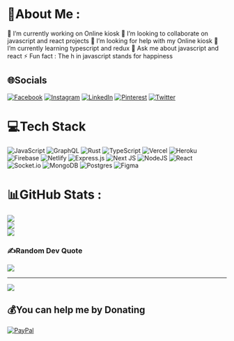 # 💫About Me :
🔭 I’m currently working on Online kiosk
👯 I’m looking to collaborate on javascript and react projects
🤝 I’m looking for help with my Online kiosk
🌱 I’m currently learning typescript and redux
💬 Ask me about javascript and react
⚡ Fun fact : The h in javascript stands for happiness

## 🌐Socials
[![Facebook](https://img.shields.io/badge/Facebook-%231877F2.svg?logo=Facebook&logoColor=white)](https://web.facebook.com/kwame.owusu.12382923) [![Instagram](https://img.shields.io/badge/Instagram-%23E4405F.svg?logo=Instagram&logoColor=white)](https://www.instagram.com/b_owusu_kwame/) [![LinkedIn](https://img.shields.io/badge/LinkedIn-%230077B5.svg?logo=linkedin&logoColor=white)](https://www.linkedin.com/in/kwame-owusu-osk/) [![Pinterest](https://img.shields.io/badge/Pinterest-%23E60023.svg?logo=Pinterest&logoColor=white)](https://www.pinterest.com/Oskwares/_created/) [![Twitter](https://img.shields.io/badge/Twitter-%231DA1F2.svg?logo=Twitter&logoColor=white)](https://twitter.com/B_Owusu_kwame) 

# 💻Tech Stack
![JavaScript](https://img.shields.io/badge/javascript-%23323330.svg?style=for-the-badge&logo=javascript&logoColor=%23F7DF1E) ![GraphQL](https://img.shields.io/badge/-GraphQL-E10098?style=for-the-badge&logo=graphql&logoColor=white) ![Rust](https://img.shields.io/badge/rust-%23000000.svg?style=for-the-badge&logo=rust&logoColor=white) ![TypeScript](https://img.shields.io/badge/typescript-%23007ACC.svg?style=for-the-badge&logo=typescript&logoColor=white) ![Vercel](https://img.shields.io/badge/vercel-%23000000.svg?style=for-the-badge&logo=vercel&logoColor=white) ![Heroku](https://img.shields.io/badge/heroku-%23430098.svg?style=for-the-badge&logo=heroku&logoColor=white) ![Firebase](https://img.shields.io/badge/firebase-%23039BE5.svg?style=for-the-badge&logo=firebase) ![Netlify](https://img.shields.io/badge/netlify-%23000000.svg?style=for-the-badge&logo=netlify&logoColor=#00C7B7) ![Express.js](https://img.shields.io/badge/express.js-%23404d59.svg?style=for-the-badge&logo=express&logoColor=%2361DAFB) ![Next JS](https://img.shields.io/badge/Next-black?style=for-the-badge&logo=next.js&logoColor=white) ![NodeJS](https://img.shields.io/badge/node.js-6DA55F?style=for-the-badge&logo=node.js&logoColor=white) ![React](https://img.shields.io/badge/react-%2320232a.svg?style=for-the-badge&logo=react&logoColor=%2361DAFB) ![Socket.io](https://img.shields.io/badge/Socket.io-black?style=for-the-badge&logo=socket.io&badgeColor=010101) ![MongoDB](https://img.shields.io/badge/MongoDB-%234ea94b.svg?style=for-the-badge&logo=mongodb&logoColor=white) ![Postgres](https://img.shields.io/badge/postgres-%23316192.svg?style=for-the-badge&logo=postgresql&logoColor=white) 	![Figma](https://img.shields.io/badge/figma-%23F24E1E.svg?style=for-the-badge&logo=figma&logoColor=white)
# 📊GitHub Stats :
![](https://github-readme-stats.vercel.app/api?username=kwameowusu&theme=merko&hide_border=true&include_all_commits=false&count_private=false)<br/>
![](https://github-readme-streak-stats.herokuapp.com/?user=kwameowusu&theme=merko&hide_border=true)<br/>
![](https://github-readme-stats.vercel.app/api/top-langs/?username=kwameowusu&theme=merko&hide_border=true&include_all_commits=false&count_private=false&layout=compact)

### ✍️Random Dev Quote
![](https://quotes-github-readme.vercel.app/api?type=horizontal&theme=radical)

---
[![](https://visitcount.itsvg.in/api?id=kwameowusu&icon=0&color=0)](https://visitcount.itsvg.in)

  ## 💰You can help me by Donating
  [![PayPal](https://img.shields.io/badge/PayPal-00457C?style=for-the-badge&logo=paypal&logoColor=white)](https://paypal.me/https://www.paypal.com/paypalme/oskdev) 

  <!-- Proudly created with GPRM ( https://gprm.itsvg.in ) -->
  
